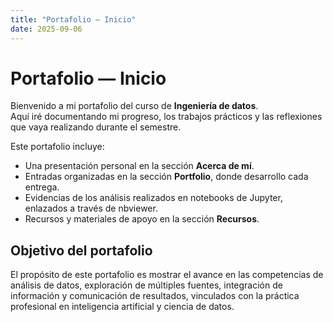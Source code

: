 ```yaml
---
title: "Portafolio — Inicio"
date: 2025-09-06
---
```


# Portafolio — Inicio

Bienvenido a mi portafolio del curso de **Ingeniería de datos**.  
Aquí iré documentando mi progreso, los trabajos prácticos y las reflexiones que vaya realizando durante el semestre.

Este portafolio incluye:

- Una presentación personal en la sección **Acerca de mí**.  
- Entradas organizadas en la sección **Portfolio**, donde desarrollo cada entrega.  
- Evidencias de los análisis realizados en notebooks de Jupyter, enlazados a través de nbviewer.  
- Recursos y materiales de apoyo en la sección **Recursos**.  

## Objetivo del portafolio
El propósito de este portafolio es mostrar el avance en las competencias de análisis de datos, exploración de múltiples fuentes, integración de información y comunicación de resultados, vinculados con la práctica profesional en inteligencia artificial y ciencia de datos.
